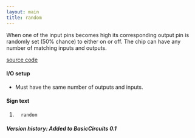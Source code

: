 ```yaml
---
layout: main
title: random
---
```


When one of the input pins becomes high its corresponding output pin is randomly set (50% chance) to either on or off.
The chip can have any number of matching inputs and outputs.
 
[source code](https://github.com/eisental/BasicCircuits/blob/master/src/main/java/org/tal/basiccircuits/random.java)

#### I/O setup 
* Must have the same number of outputs and inputs.

#### Sign text
1. `   random   `

##### Version history: Added to BasicCircuits 0.1